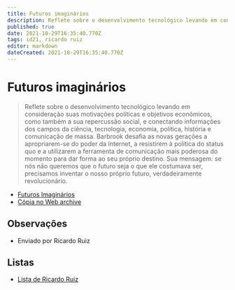 ```yaml
---
title: Futuros imaginários
description: Reflete sobre o desenvolvimento tecnológico levando em consideração suas motivações políticas e objetivos econômicos, como também sua repercussão social, conectando informações da ciência, tecnologia, economia, política, história e comunicação de massa.
published: true
date: 2021-10-29T16:35:40.770Z
tags: id21, ricardo ruiz
editor: markdown
dateCreated: 2021-10-29T16:35:40.770Z
---
```


# Futuros imaginários
> Reflete sobre o desenvolvimento tecnológico levando em consideração suas motivações políticas e objetivos econômicos, como também a sua repercussão social, e conectando informações dos campos da ciência, tecnologia, economia, política, história e comunicação de massa. Barbrook desafia as novas gerações a apropriarem-se do poder da Internet, a resistirem à política do status quo e a utilizarem a ferramenta de comunicação mais poderosa do momento para dar forma ao seu próprio destino. Sua mensagem: se nós não queremos que o futuro seja o que ele costumava ser, precisamos inventar o nosso próprio futuro, verdadeiramente revolucionário.

- [Futuros Imaginários](http://docplayer.com.br/9649046-Futuros-imaginarios-das-maquinas-pensantes-a-aldeia-global-richard-barbrook.html)
- [Cópia no Web archive](https://web.archive.org/web/20210924125729/http://docplayer.com.br/9649046-Futuros-imaginarios-das-maquinas-pensantes-a-aldeia-global-richard-barbrook.html)

## Observações
- Enviado por Ricardo Ruiz

## Listas

- [Lista de Ricardo Ruiz](/listas/ricardo-ruiz)